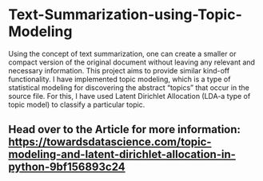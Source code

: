 # Text-Summarization-using-Topic-Modeling
Using the concept of text summarization, one can create a smaller or compact version of the original document without leaving any relevant and necessary information. This project aims to provide similar kind-off functionality. I have implemented topic modeling, which is a type of statistical modeling for discovering the abstract “topics” that occur in the source file. For this, I have used Latent Dirichlet Allocation (LDA-a type of topic model) to classify a particular topic.

## Head over to the Article for more information: https://towardsdatascience.com/topic-modeling-and-latent-dirichlet-allocation-in-python-9bf156893c24

